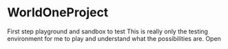 # WorldOneProject
First step playground and sandbox to test
This is really only the testing environment for me to play and understand what the possibilities are.
Open
